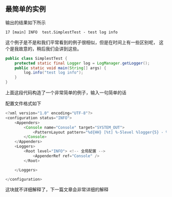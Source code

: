 ## 最简单的实例
输出的结果如下所示
```flow java
17 [main] INFO  test.SimplestTest - test log info
```
这个例子是不是和我们平常看到的例子很相似，但是在时间上有一些区别呢，
这个是我故意的，稍后我们会讲到这些。

``` java
public class SimplestTest {
    protected static final Logger log = LogManager.getLogger();
    public static void main(String[] args) {
        log.info("test log info");
    }
}
```
上面这段代码构造了一个非常简单的例子，输入一句简单的话

配置文件格式如下

```java
<?xml version="1.0" encoding="UTF-8"?>
<configuration status="INFO">
    <Appenders>
        <Console name="Console" target="SYSTEM_OUT">
            <PatternLayout pattern="%d{HH} [%t] %-5level %logger{5} - %msg%n"/>
        </Console>
    </Appenders>
    <Loggers>
        <Root level="INFO"> <!-- 全局配置 -->
            <AppenderRef ref="Console" />
        </Root>

    </Loggers>

</configuration>
```
这块就不详细解释了，下一篇文章会非常详细的解释